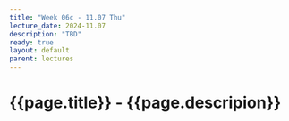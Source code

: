 ```yaml
---
title: "Week 06c - 11.07 Thu"
lecture_date: 2024-11.07
description: "TBD"
ready: true
layout: default
parent: lectures
---
```


# {{page.title}} - {{page.descripion}}